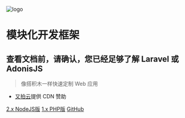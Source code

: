![logo](https://www.notadd.com/src/notado_logo420x96.svg)

# 模块化开发框架

## 查看文档前，请确认，您已经足够了解 Laravel 或 AdonisJS

> 像搭积木一样快速定制 Web 应用

- [又拍云](https://www.notadd.com/src/upyun.svg "又拍云")提供 CDN 赞助

[2.x NodeJS版](#NodeJS)
[1.x PHP版](/v1/)
[GitHub](https://github.com/notadd/notadd)